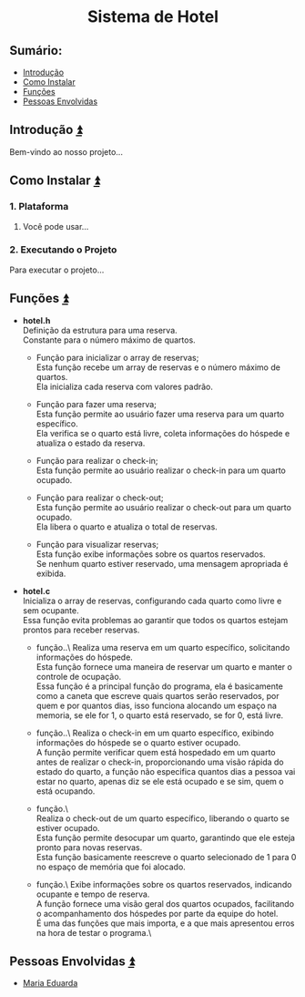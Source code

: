 <h1 align="center">Sistema de Hotel</h1>

## **Sumário:**<a name="sumario"></a>
- <a href="#1">Introdução</a>
- <a href="#2">Como Instalar</a>
- <a href="#3">Funções</a>
- <a href="#4">Pessoas Envolvidas</a>

## Introdução <a name="1"></a><a href="#sumario">:arrow_double_up:</a>
<p align="justify">
Bem-vindo ao nosso projeto...
</p>

## Como Instalar <a name="2"></a><a href="#sumario">:arrow_double_up:</a>
### 1. Plataforma
1. Você pode usar...

### 2. Executando o Projeto
Para executar o projeto...

## Funções <a name="3"></a><a href="#sumario">:arrow_double_up:</a>
- **hotel.h**\
Definição da estrutura para uma reserva.\
Constante para o número máximo de quartos.
  - Função para inicializar o array de reservas;\
Esta função recebe um array de reservas e o número máximo de quartos.\
Ela inicializa cada reserva com valores padrão.

  - Função para fazer uma reserva;\
Esta função permite ao usuário fazer uma reserva para um quarto específico.\
Ela verifica se o quarto está livre, coleta informações do hóspede e atualiza o estado da reserva.

   - Função para realizar o check-in;\
Esta função permite ao usuário realizar o check-in para um quarto ocupado.

   - Função para realizar o check-out;\
Esta função permite ao usuário realizar o check-out para um quarto ocupado.\
Ela libera o quarto e atualiza o total de reservas.

   - Função para visualizar reservas;\
Esta função exibe informações sobre os quartos reservados.\
Se nenhum quarto estiver reservado, uma mensagem apropriada é exibida.

- **hotel.c**\
Inicializa o array de reservas, configurando cada quarto como livre e sem ocupante.\
Essa função evita problemas ao garantir que todos os quartos estejam prontos para receber reservas.

  - função..\ 
Realiza uma reserva em um quarto específico, solicitando informações do hóspede.\
Esta função fornece uma maneira de reservar um quarto e manter o controle de ocupação.\
Essa função é a principal função do programa, ela é basicamente como a caneta que escreve quais quartos serão reservados, por quem
e por quantos dias, isso funciona alocando um espaço na memoria, se ele for 1, o quarto está reservado, se for 0, está livre.

  - função..\ 
Realiza o check-in em um quarto específico, exibindo informações do hóspede se o quarto estiver ocupado.\
A função permite verificar quem está hospedado em um quarto antes de realizar o check-in, proporcionando uma visão rápida do estado do quarto, a função não especifica quantos dias a pessoa vai estar no quarto, apenas diz se ele está ocupado e se sim, quem o está ocupando.

  - função.\  
Realiza o check-out de um quarto específico, liberando o quarto se estiver ocupado.\
Esta função permite desocupar um quarto, garantindo que ele esteja pronto para novas reservas.\
Esta função basicamente reescreve o quarto selecionado de 1 para 0 no espaço de memória que foi alocado.

  - função.\ 
Exibe informações sobre os quartos reservados, indicando ocupante e tempo de reserva.\
A função fornece uma visão geral dos quartos ocupados, facilitando o acompanhamento dos hóspedes por parte da equipe do hotel.\
É uma das funções que mais importa, e a que mais apresentou erros na hora de testar o programa.\

## Pessoas Envolvidas <a name="4"></a><a href="#sumario">:arrow_double_up:</a>
- [Maria Eduarda](https://github.com/MariaXubilu)
